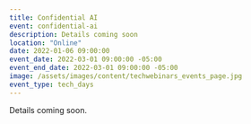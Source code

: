```yaml
---
title: Confidential AI
event: confidential-ai
description: Details coming soon
location: "Online"
date: 2022-01-06 09:00:00
event_date: 2022-03-01 09:00:00 -05:00
event_end_date: 2022-03-01 09:00:00 -05:00
image: /assets/images/content/techwebinars_events_page.jpg
event_type: tech_days
---
```


Details coming soon.
